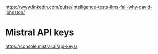 https://www.linkedin.com/pulse/intelligence-tests-llms-fail-why-david-johnston/


# Mistral API keys

https://console.mistral.ai/api-keys/
